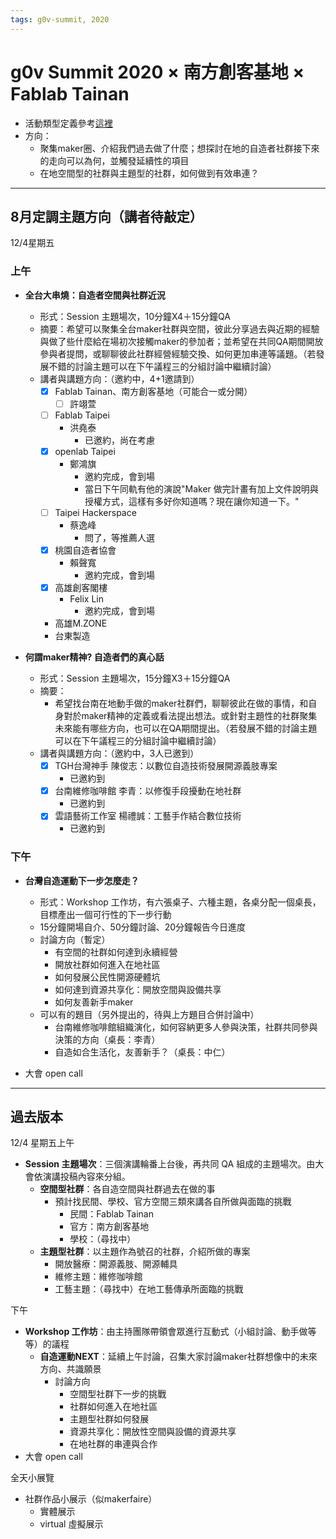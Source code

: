 ```yaml
---
tags: g0v-summit, 2020
---
```

# g0v Summit 2020 × 南方創客基地 × Fablab Tainan

- 活動類型定義參考[這裡](https://g0v.hackmd.io/Qbe3rNZlT9aYb7vlwdpnuQ?view)
- 方向：
    - 聚集maker圈、介紹我們過去做了什麼；想探討在地的自造者社群接下來的走向可以為何，並觸發延續性的項目
    - 在地空間型的社群與主題型的社群，如何做到有效串連？

---
## 8月定調主題方向（講者待敲定）

12/4星期五
### 上午
- **全台大串燒：自造者空間與社群近況**
    - 形式：Session 主題場次，10分鐘X4＋15分鐘QA
    - 摘要：希望可以聚集全台maker社群與空間，彼此分享過去與近期的經驗與做了些什麼給在場初次接觸maker的參加者；並希望在共同QA期間開放參與者提問，或聊聊彼此社群經營經驗交換、如何更加串連等議題。（若發展不錯的討論主題可以在下午議程三的分組討論中繼續討論）
    - 講者與講題方向：（邀約中，4+1邀請到）
        - [x] Fablab Tainan、南方創客基地（可能合一或分開）
            - [ ] 許翊萱
        - [ ] Fablab Taipei
            - 洪堯泰
                - 已邀約，尚在考慮
        - [x] openlab Taipei
            - 鄭鴻旗
                - 邀約完成，會到場
                - 當日下午同軌有他的演說"Maker 做完計畫有加上文件說明與授權方式，這樣有多好你知道嗎？現在讓你知道一下。"
        - [ ] Taipei Hackerspace
            - 蔡逸峰
                - 問了，等推薦人選
        - [x] 桃園自造者協會
            - 賴聲寬
                - 邀約完成，會到場
        - [x] 高雄創客閣樓
            - Felix Lin 
                - 邀約完成，會到場
        - 高雄M.ZONE
        - 台東製造

- **何謂maker精神? 自造者們的真心話**
    - 形式：Session 主題場次，15分鐘X3＋15分鐘QA
    - 摘要：
        - 希望找台南在地動手做的maker社群們，聊聊彼此在做的事情，和自身對於maker精神的定義或看法提出想法。或針對主題性的社群聚集未來能有哪些方向，也可以在QA期間提出。（若發展不錯的討論主題可以在下午議程三的分組討論中繼續討論）
    - 講者與講題方向：（邀約中，3人已邀到）
        - [x] TGH台灣神手 陳俊志：以數位自造技術發展開源義肢專案
            - 已邀約到
        - [x] 台南維修咖啡館 李青：以修復手段擾動在地社群
            - 已邀約到
        - [x] 雲語藝術工作室 楊禮誠：工藝手作結合數位技術
            - 已邀約到
        

### 下午
- **台灣自造運動下一步怎麼走？**
    - 形式：Workshop 工作坊，有六張桌子、六種主題，各桌分配一個桌長，目標產出一個可行性的下一步行動
    - 15分鐘開場自介、50分鐘討論、20分鐘報告今日進度
    - 討論方向（暫定）
        - 有空間的社群如何達到永續經營
        - 開放社群如何進入在地社區
        - 如何發展公民性開源硬體坑
        - 如何達到資源共享化：開放空間與設備共享
        - 如何友善新手maker
    - 可以有的題目（另外提出的，待與上方題目合併討論中）
        - 台南維修咖啡館組織演化，如何容納更多人參與決策，社群共同參與決策的方向（桌長：李青）
        - 自造如合生活化，友善新手？（桌長：中仁）

-  大會 open call 

---
## 過去版本
12/4 星期五上午
- **Session 主題場次**：三個演講輪番上台後，再共同 QA 組成的主題場次。由大會依演講投稿內容來分組。
    - **空間型社群**：各自造空間與社群過去在做的事
        - 預計找民間、學校、官方空間三類來講各自所做與面臨的挑戰
            - 民間：Fablab Tainan
            - 官方：南方創客基地
            - 學校：（尋找中）
    - **主題型社群**：以主題作為號召的社群，介紹所做的專案
        - 開放醫療：開源義肢、開源輔具
        - 維修主題：維修咖啡館
        - 工藝主題：（尋找中）在地工藝傳承所面臨的挑戰

下午
- **Workshop 工作坊**：由主持團隊帶領會眾進行互動式（小組討論、動手做等等）的議程
    - **自造運動NEXT**：延續上午討論，召集大家討論maker社群想像中的未來方向、共識願景
        - 討論方向
            - 空間型社群下一步的挑戰
            - 社群如何進入在地社區
            - 主題型社群如何發展
            - 資源共享化：開放性空間與設備的資源共享
            - 在地社群的串連與合作
-  大會 open call 


全天小展覽
- 社群作品小展示（似makerfaire）
    - 實體展示
    - virtual 虛擬展示